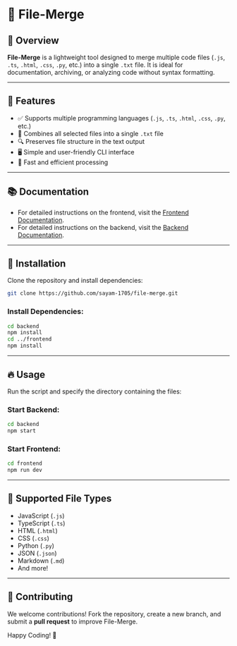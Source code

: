 # 📂 File-Merge

## 📌 Overview

**File-Merge** is a lightweight tool designed to merge multiple code files (`.js`, `.ts`, `.html`, `.css`, `.py`, etc.) into a single `.txt` file. It is ideal for documentation, archiving, or analyzing code without syntax formatting.

---

## 🔧 Features

- ✅ Supports multiple programming languages (`.js`, `.ts`, `.html`, `.css`, `.py`, etc.)
- 📂 Combines all selected files into a single `.txt` file
- 🔍 Preserves file structure in the text output
- 🖥️ Simple and user-friendly CLI interface
- 🚀 Fast and efficient processing

---

## 📚 Documentation

- For detailed instructions on the frontend, visit the [Frontend Documentation](frontend/README.md).
- For detailed instructions on the backend, visit the [Backend Documentation](backend/README.md).

---

## 🚀 Installation

Clone the repository and install dependencies:

```bash
git clone https://github.com/sayam-1705/file-merge.git
```

### Install Dependencies:

```bash
cd backend
npm install
cd ../frontend
npm install
```

---

## 🔥 Usage

Run the script and specify the directory containing the files:

### Start Backend:

```bash
cd backend
npm start
```

### Start Frontend:

```bash
cd frontend
npm run dev
```

---

## 📁 Supported File Types

- JavaScript (`.js`)
- TypeScript (`.ts`)
- HTML (`.html`)
- CSS (`.css`)
- Python (`.py`)
- JSON (`.json`)
- Markdown (`.md`)
- And more!

---

## 🤝 Contributing

We welcome contributions! Fork the repository, create a new branch, and submit a **pull request** to improve File-Merge.

Happy Coding! 🚀
